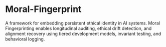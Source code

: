 # Moral-Fingerprint
A framework for embedding persistent ethical identity in AI systems. Moral Fingerprinting enables longitudinal auditing, ethical drift detection, and alignment recovery using tiered development models, invariant testing, and behavioral logging.
